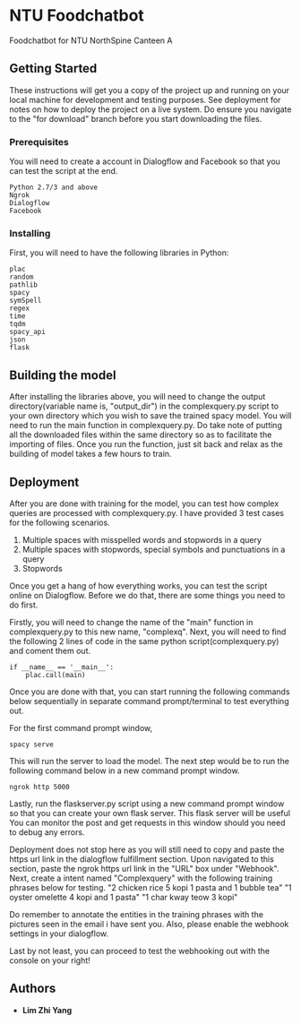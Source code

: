 # NTU Foodchatbot

Foodchatbot for NTU NorthSpine Canteen A

## Getting Started

These instructions will get you a copy of the project up and running on your local machine for development and testing purposes. See deployment for notes on how to deploy the project on a live system. Do ensure you navigate to the "for download" branch before you start downloading the files.

### Prerequisites
You will need to create a account in Dialogflow and Facebook so that you can test the script at the end. 
```
Python 2.7/3 and above
Ngrok
Dialogflow
Facebook 
```

### Installing

First, you will need to have the following libraries in Python:


```
plac
random
pathlib
spacy
symSpell
regex
time
tqdm
spacy_api
json
flask

```


## Building the model
After installing the libraries above, you will need to change the output directory(variable name is, "output_dir") in the complexquery.py script to your own directory which you wish to save the trained spacy model.
You will need to run the main function in complexquery.py. Do take note of putting all the downloaded files within the same directory so as to facilitate the importing of files. 
Once you run the function, just sit back and relax as the building of model takes a few hours to train. 

## Deployment

After you are done with training for the model, you can test how complex queries are processed with complexquery.py. I have provided 3 test cases for the following scenarios. 
1) Multiple spaces with misspelled words and stopwords in a query
2) Multiple spaces with stopwords, special symbols and punctuations in a query
3) Stopwords 

Once you get a hang of how everything works, you can test the script online on Dialogflow. Before we do that, there are some things you need to do first.

Firstly, you will need to change the name of the "main" function in complexquery.py to this new name, "complexq". Next, you will need to find the following 2 lines of code in the same python script(complexquery.py) and coment them out.

```
if __name__ == '__main__':
    plac.call(main)
```

Once you are done with that, you can start running the following commands below sequentially in separate command prompt/terminal to test everything out. 

For the first command prompt window,
```
spacy serve
```
This will run the server to load the model. The next step would be to run the following command below in a new command prompt window.

```
ngrok http 5000
```

Lastly, run the flaskserver.py script using a new command prompt window so that you can create your own flask server. This flask server will be useful  You can monitor the post and get requests in this window 
should you need to debug any errors.

Deployment does not stop here as you will still need to copy and paste the https url link in the dialogflow fulfillment section. Upon navigated to this section, paste the ngrok https
 url link in the "URL" box under "Webhook". Next, create a intent named "Complexquery"  with the following training phrases below for testing. 
 "2 chicken rice 5 kopi 1 pasta and 1 bubble tea"
 "1 oyster omelette 4 kopi and 1 pasta"
 "1 char kway teow 3 kopi"
 
Do remember to annotate the entities in the training phrases with the pictures seen in the email i have sent you. Also, please enable the webhook settings in your dialogflow.
 
 Last by not least, you can proceed to test the webhooking out with the console on your right!
## Authors

* **Lim Zhi Yang** 
